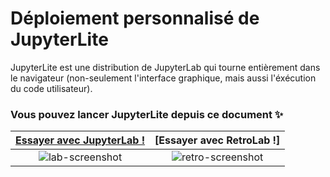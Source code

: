 # Déploiement personnalisé de JupyterLite 

JupyterLite est une distribution de JupyterLab qui tourne entièrement dans le navigateur (non-seulement l'interface graphique, mais aussi l'éxécution du code utilisateur).

### Vous pouvez lancer JupyterLite depuis ce document  ✨


| [Essayer avec JupyterLab !] | [Essayer avec RetroLab !] |
| :-------------------------: | :-----------------------: |
|     ![lab-screenshot]       |   ![retro-screenshot]     |

[Essayer avec JupyterLab !]: https://candyceproject.github.io/demo/lab
[lab-screenshot]:
  https://user-images.githubusercontent.com/591645/114009512-7fe79600-9863-11eb-9aac-3a9ef6345011.png
[tEssayer avec RetroLab !]: https://candyceproject.github.io/demo/retro
[retro-screenshot]:
  https://user-images.githubusercontent.com/591645/114454062-78fdb200-9bda-11eb-9cda-4ee327dd1c77.png